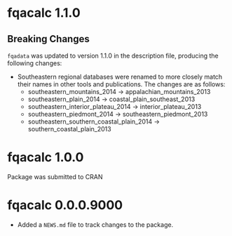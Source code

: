 # fqacalc 1.1.0

## Breaking Changes

`fqadata` was updated to version 1.1.0 in the description file, producing the following changes: 

-   Southeastern regional databases were renamed to more closely match their names in other tools and publications. The changes are as follows:
    -   southeastern_mountains_2014 -\> appalachian_mountains_2013
    -   southeastern_plain_2014 -\> coastal_plain_southeast_2013
    -   southeastern_interior_plateau_2014 -\> interior_plateau_2013
    -   southeastern_piedmont_2014 -\> southeastern_piedmont_2013
    -   southeastern_southern_coastal_plain_2014 -\> southern_coastal_plain_2013


# fqacalc 1.0.0

Package was submitted to CRAN

# fqacalc 0.0.0.9000

* Added a `NEWS.md` file to track changes to the package.
